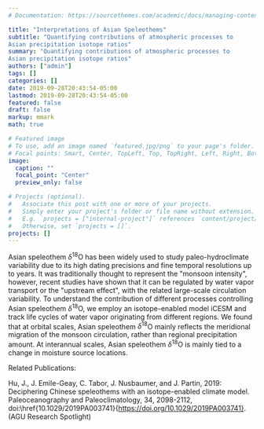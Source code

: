 ```yaml
---
# Documentation: https://sourcethemes.com/academic/docs/managing-content/

title: "Interpretations of Asian Speleothems"
subtitle: "Quantifying contributions of atmospheric processes to
Asian precipitation isotope ratios"
summary: "Quantifying contributions of atmospheric processes to
Asian precipitation isotope ratios"
authors: ["admin"]
tags: []
categories: []
date: 2019-09-28T20:43:54-05:00
lastmod: 2019-09-28T20:43:54-05:00
featured: false
draft: false
markup: mmark
math: true

# Featured image
# To use, add an image named `featured.jpg/png` to your page's folder.
# Focal points: Smart, Center, TopLeft, Top, TopRight, Left, Right, BottomLeft, Bottom, BottomRight.
image:
  caption: ""
  focal_point: "Center"
  preview_only: false

# Projects (optional).
#   Associate this post with one or more of your projects.
#   Simply enter your project's folder or file name without extension.
#   E.g. `projects = ["internal-project"]` references `content/project/deep-learning/index.md`.
#   Otherwise, set `projects = []`.
projects: []
---
```

Asian speleothem $\delta^{18}$O has been widely used to study paleo-hydroclimate
variability due to its high dating precisions and fine temporal resolutions up
to years. It was traditionally thought to represent the "monsoon intensity",
however, recent studies have shown that it can be regulated by water vapor
transport or the "upstream effect", with the related large-scale circulation
variability. To understand the contribution of different processes controlling
Asian speleothem $\delta^{18}$O, we employ an isotope-enabled model iCESM and track life
cycles of water vapor originating from different regions. We found that at
orbital scales, Asian speleothem $\delta^{18}$O mainly reflects the meridional migration
of the monsoon circulation, rather than regional precipitation amount. At
interannual scales, Asian speleothem $\delta^{18}$O is mainly tied to a change in
moisture source locations.

Related Publications:

Hu, J., J. Emile-Geay, C. Tabor, J. Nusbaumer, and J. Partin, 2019: Deciphering Chinese speleothems with an isotope-enabled climate model. Paleoceanography and Paleoclimatology, 34, 2098-2112, doi:\href{10.1029/2019PA003741}{https://doi.org/10.1029/2019PA003741}. (AGU Research Spotlight)
